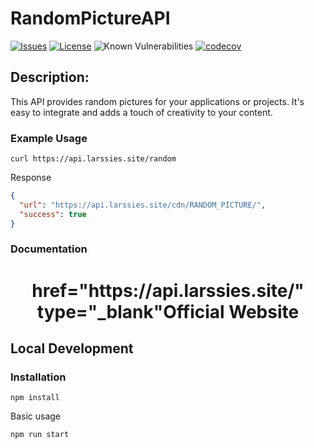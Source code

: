 RandomPictureAPI
=========

[![Issues](https://img.shields.io/github/issues/wh-iterabb-it/meowfacts.svg)](https://github.com/wh-iterabb-it/meowfacts/issues)
[![License](https://img.shields.io/badge/license-GPL-blue.svg)](https://github.com/wh-iterabb-it/meowfacts/blob/main/LICENSE)
![Known Vulnerabilities](https://snyk.io/test/github/wh-iterabb-it/meowfacts/badge.svg) 
[![codecov](https://codecov.io/gh/wh-iterabb-it/meowfacts/branch/main/graph/badge.svg)](https://codecov.io/gh/wh-iterabb-it/meowfacts)


## Description:

This API provides random pictures for your applications or projects. It's easy to integrate and adds a touch of creativity to your content.

### Example Usage

``` 
curl https://api.larssies.site/random
```

Response

```json
{
  "url": "https://api.larssies.site/cdn/RANDOM_PICTURE/",
  "success": true
}
```


### Documentation

<div align="center">
    <h1><a> href="https://api.larssies.site/" type="_blank"</a>Official Website</h1>
</div>


## Local Development

### Installation

```
npm install
```

Basic usage

```
npm run start
```

</div>


